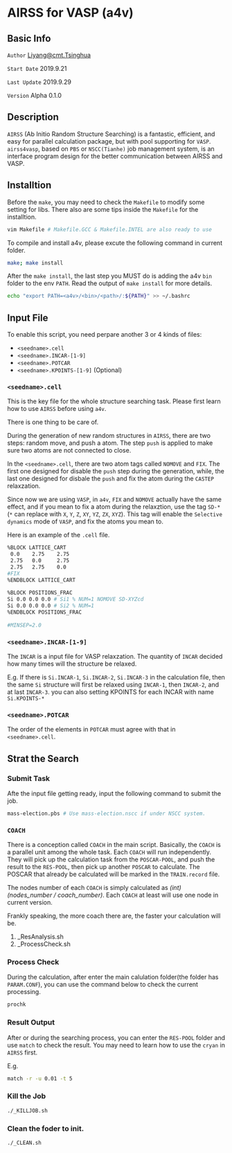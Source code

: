 # AIRSS for VASP (a4v)

## Basic Info

`Author` Liyang@cmt.Tsinghua

`Start Date` 2019.9.21

`Last Update` 2019.9.29

`Version` Alpha 0.1.0

## Description

`AIRSS` (Ab Initio Random Structure Searching) is a fantastic, efficient, and easy for parallel calculation package, but with pool supporting for `VASP`. `airss4vasp`, based on `PBS` or `NSCC(Tianhe)` job management system, is an interface program design for the better communication between AIRSS and VASP.

## Installtion

Before the `make`, you may need to check the `Makefile` to modify some setting for libs. There also are some tips inside the `Makefile` for the installtion.
```bash
vim Makefile # Makefile.GCC & Makefile.INTEL are also ready to use
``` 

To compile and install a4v, please excute the following command in current folder.
```bash
make; make install
```

After the `make install`, the last step you MUST do is adding the a4v `bin` folder to the env `PATH`. Read the output of `make install` for more details.
```bash
echo "export PATH=<a4v>/<bin>/<path>/:${PATH}" >> ~/.bashrc
```
 
## Input File
  
To enable this script, you need perpare another 3 or 4 kinds of files:

- `<seedname>.cell`
- `<seedname>.INCAR-[1-9]`
- `<seedname>.POTCAR`
- `<seedname>.KPOINTS-[1-9]` (Optional)

### `<seedname>.cell`
This is the key file for the whole structure searching task. Please first learn how to use `AIRSS` before using `a4v`.

There is one thing to be care of. 
 
During the generation of new random structures in `AIRSS`, there are two steps: random move, and push a atom. The step `push` is applied to make sure two atoms are not connected to close.

In the `<seedname>.cell`, there are two atom tags called `NOMOVE` and `FIX`. The first one designed for disable the `push` step during the generation, while, the last one designed for disbale the `push` and fix the atom during the `CASTEP` relaxzation. 

Since now we are using `VASP`, in `a4v`,  `FIX` and `NOMOVE` actually have the same effect, and if you mean to fix a atom during the relaxztion, use the tag `SD-*`(`*` can replace with `X`, `Y`, `Z`, `XY`, `YZ`, `ZX`, `XYZ`). This tag will enable the `Selective dynamics` mode of `VASP`, and fix the atoms you mean to.

Here is an example of the `.cell` file.

```bash
%BLOCK LATTICE_CART
 0.0    2.75    2.75
 2.75   0.0     2.75
 2.75   2.75    0.0
#FIX
%ENDBLOCK LATTICE_CART
 
%BLOCK POSITIONS_FRAC
Si 0.0 0.0 0.0 # Si1 % NUM=1 NOMOVE SD-XYZcd
Si 0.0 0.0 0.0 # Si2 % NUM=1
%ENDBLOCK POSITIONS_FRAC
 
#MINSEP=2.0

```

### `<seedname>.INCAR-[1-9]`

The `INCAR` is a input file for VASP relaxzation. The quantity of `INCAR` decided how many times will the structure be relaxed. 

E.g. If there is `Si.INCAR-1`, `Si.INCAR-2`, `Si.INCAR-3` in the calculation file, then the same `Si` structure will first be relaxed using `INCAR-1`, then `INCAR-2`, and at last `INCAR-3`. you can also setting KPOINTS for each INCAR with name `Si.KPOINTS-*`

### `<seedname>.POTCAR`
The order of the elements in `POTCAR` must agree with that in `<seedname>.cell`.

## Strat the Search

### Submit Task

Afte the input file getting ready, input the following command to submit the job.
```bash
mass-election.pbs # Use mass-election.nscc if under NSCC system.
```

### `COACH`

There is a conception called `COACH` in the main script. Basically, the `COACH` is a parallel unit among the whole task. Each `COACH` will run independently. They will pick up the calculation task from the `POSCAR-POOL`, and push the result to the `RES-POOL`, then pick up another `POSCAR` to calculate. The POSCAR that already be calculated will be marked in the `TRAIN.record` file.

The nodes number of each `COACH` is simply calculated as *(int)(nodes_number / coach_number)*. Each `COACH` at least will use one node in current version.

Frankly speaking, the more coach there are, the faster your calculation will be.

1. _ResAnalysis.sh
2. _ProcessCheck.sh

### Process Check

During the calculation, after enter the main calulation folder(the folder has `PARAM.CONF`), you can use the command below to check the current processing.

```bash
prochk
```

### Result Output

After or during the searching process, you can enter the `RES-POOL` folder and use `match` to check the result. You may need to learn how to use the `cryan` in `AIRSS` first.

E.g.
```bash
match -r -u 0.01 -t 5
```

### Kill the Job

```bash
./_KILLJOB.sh
```

### Clean the foder to init.

```bash
./_CLEAN.sh
```

